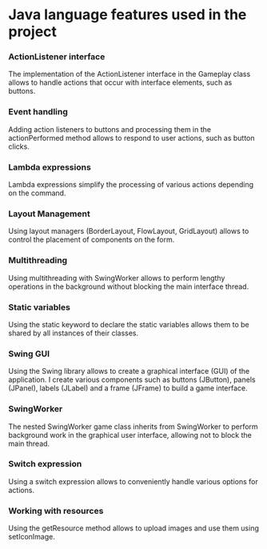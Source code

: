 # Java language features used in the project

### ActionListener interface

The implementation of the ActionListener interface in the Gameplay class allows to handle actions that occur with
interface elements, such as buttons.

### Event handling

Adding action listeners to buttons and processing them in the actionPerformed method allows to respond to user
actions, such as button clicks.

### Lambda expressions

Lambda expressions simplify the processing of various actions depending on the command.

### Layout Management

Using layout managers (BorderLayout, FlowLayout, GridLayout) allows to control the placement of components on the form.

### Multithreading

Using multithreading with SwingWorker allows to perform lengthy operations in the background without blocking the
main interface thread.

### Static variables

Using the static keyword to declare the static variables allows them to be shared by all instances of their classes.

### Swing GUI

Using the Swing library allows to create a graphical interface (GUI) of the application. I create various
components such as buttons (JButton), panels (JPanel), labels (JLabel) and a frame (JFrame) to build a game interface.

### SwingWorker

The nested SwingWorker game class inherits from SwingWorker to perform background work in the graphical user interface,
allowing not to block the main thread.

### Switch expression

Using a switch expression allows to conveniently handle various options for actions.

### Working with resources

Using the getResource method allows to upload images and use them using setIconImage.
